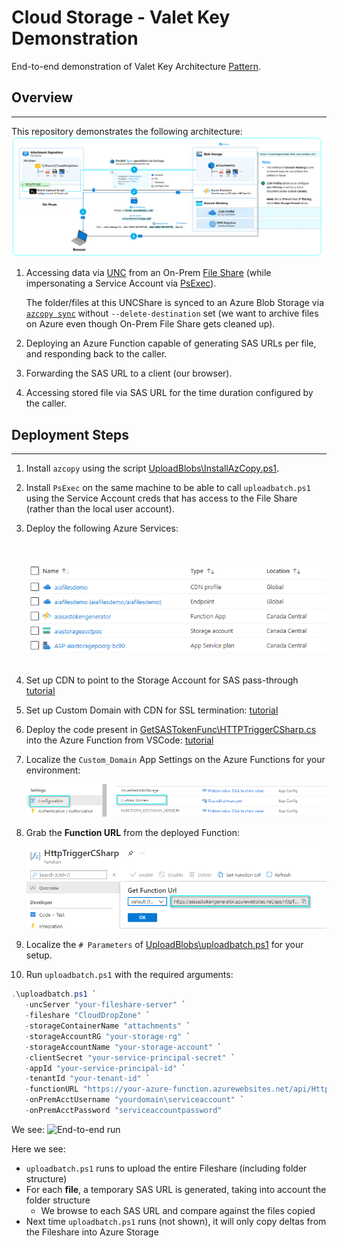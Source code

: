 # Cloud Storage - Valet Key Demonstration

End-to-end demonstration of Valet Key Architecture [Pattern](https://docs.microsoft.com/en-us/azure/architecture/patterns/valet-key).

## Overview

---

This repository demonstrates the following architecture:
![Architecture diagram](img/Architecture.png)

1. Accessing data via [UNC](https://www.lifewire.com/unc-universal-naming-convention-818230#:~:text=The%20Universal%20Naming%20Convention%20is,file%20sharing%20technologies%20like%20Samba.) from an On-Prem [File Share](https://www.techrepublic.com/blog/data-center/how-to-share-a-folder-in-windows-server-2012/) (while impersonating a Service Account via [PsExec](https://docs.microsoft.com/en-us/sysinternals/downloads/psexec)).

   The folder/files at this UNCShare is synced to an Azure Blob Storage via [`azcopy sync`](https://docs.microsoft.com/en-us/azure/storage/common/storage-ref-azcopy-sync) without `--delete-destination` set (we want to archive files on Azure even though On-Prem File Share gets cleaned up).

2. Deploying an Azure Function capable of generating SAS URLs per file, and responding back to the caller.
3. Forwarding the SAS URL to a client (our browser).
4. Accessing stored file via SAS URL for the time duration configured by the caller.

## Deployment Steps

---

1. Install `azcopy` using the script [UploadBlobs\InstallAzCopy.ps1](UploadBlobs\InstallAzCopy.ps1).
2. Install `PsExec` on the same machine to be able to call `uploadbatch.ps1` using the Service Account creds that has access to the File Share (rather than the local user account).
3. Deploy the following Azure Services:

   <br><div style="text-align:left"><img src="img\Azure_Services.png" width=500></div><br>

4. Set up CDN to point to the Storage Account for SAS pass-through [tutorial](https://docs.microsoft.com/en-us/azure/cdn/cdn-sas-storage-support#option-1-using-sas-with-pass-through-to-blob-storage-from-azure-cdn)
5. Set up Custom Domain with CDN for SSL termination: [tutorial](https://docs.microsoft.com/en-us/azure/cdn/cdn-custom-ssl?tabs=option-1-default-enable-https-with-a-cdn-managed-certificate#validate-the-domain)
6. Deploy the code present in [GetSASTokenFunc\HTTPTriggerCSharp.cs](GetSASTokenFunc\HTTPTriggerCSharp.cs) into the Azure Function from VSCode: [tutorial](https://docs.microsoft.com/en-us/azure/azure-functions/create-first-function-vs-code-csharp)
7. Localize the `Custom_Domain` App Settings on the Azure Functions for your environment:

   ![Custom Domain](img\Custom_Domain.png)

8. Grab the **Function URL** from the deployed Function:
   <br><div style="text-align:left"><img src="img\FunctionURL.png" width=500></div>

9. Localize the `# Parameters` of [UploadBlobs\uploadbatch.ps1](UploadBlobs\uploadbatch.ps1) for your setup.
10. Run `uploadbatch.ps1` with the required arguments:

```Powershell
.\uploadbatch.ps1 `
   -uncServer "your-fileshare-server" `
   -fileshare "CloudDropZone" `
   -storageContainerName "attachments" `
   -storageAccountRG "your-storage-rg" `
   -storageAccountName "your-storage-account" `
   -clientSecret "your-service-principal-secret" `
   -appId "your-service-principal-id" `
   -tenantId "your-tenant-id" `
   -functionURL "https://your-azure-function.azurewebsites.net/api/HttpTriggerCSharp?code=your--secret--code--from--azure--portal" `
   -onPremAcctUsername "yourdomain\serviceaccount" `
   -onPremAcctPassword "serviceaccountpassword"
```

We see:
![End-to-end run](img/Cloud-Storage.gif)

Here we see:

- `uploadbatch.ps1` runs to upload the entire Fileshare (including folder structure)
- For each **file**, a temporary SAS URL is generated, taking into account the folder structure
  - We browse to each SAS URL and compare against the files copied
- Next time `uploadbatch.ps1` runs (not shown), it will only copy deltas from the Fileshare into Azure Storage
